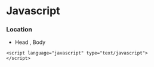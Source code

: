 # Javascript 

### Location 

* Head , Body
```
<script language="javascript" type="text/javascript">
</script>
```
